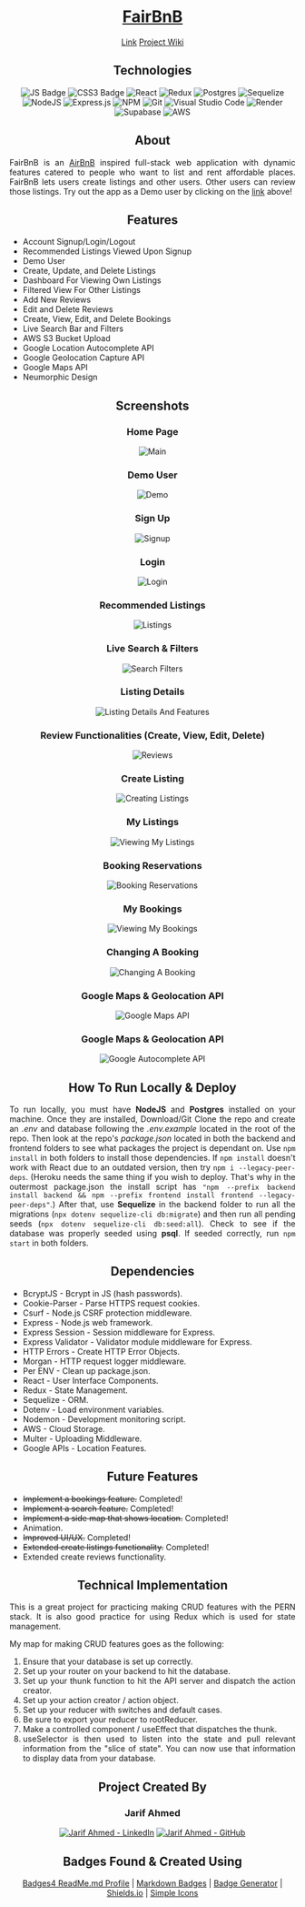 <div align="center">

# [FairBnB](https://fairbnb-app-supabase.onrender.com/)

[Link](https://fairbnb-app-supabase.onrender.com/)
[Project Wiki](https://github.com/nawaljahmed/fairbnb/wiki)

## Technologies

![JS Badge](https://img.shields.io/badge/JavaScript-F7DF1E?style=for-the-badge&logo=javascript&logoColor=black)
![CSS3 Badge](https://img.shields.io/badge/CSS3-1572B6?style=for-the-badge&logo=css3&logoColor=white)
![React](https://img.shields.io/badge/react-%2320232a.svg?style=for-the-badge&logo=react&logoColor=%2361DAFB)
![Redux](https://img.shields.io/badge/redux-%23593d88.svg?style=for-the-badge&logo=redux&logoColor=white)
![Postgres](https://img.shields.io/badge/postgres-%23316192.svg?style=for-the-badge&logo=postgresql&logoColor=white)
![Sequelize](https://img.shields.io/static/v1?label=&message=Sequelize&color=%232F406A&style=for-the-badge&logo=Sequelize&logoColor=%2303AFEF)
![NodeJS](https://img.shields.io/badge/node.js-6DA55F?style=for-the-badge&logo=node.js&logoColor=white)
![Express.js](https://img.shields.io/badge/express.js-%23404d59.svg?style=for-the-badge&logo=express&logoColor=%2361DAFB)
![NPM](https://img.shields.io/badge/npm-CB3837?style=for-the-badge&logo=npm&logoColor=white)
![Git](https://img.shields.io/badge/git-%23F05033.svg?style=for-the-badge&logo=git&logoColor=white)
![Visual Studio Code](https://img.shields.io/badge/Visual%20Studio%20Code-0078d7.svg?style=for-the-badge&logo=visual-studio-code&logoColor=white)
![Render](https://img.shields.io/badge/Render-%46E3B7.svg?style=for-the-badge&logo=render&logoColor=white)
![Supabase](https://img.shields.io/badge/Supabase-3ECF8E?style=for-the-badge&logo=supabase&logoColor=white)
![AWS](https://img.shields.io/badge/Amazon_AWS-FF9900?style=for-the-badge&logo=amazonaws&logoColor=white)

</div>

<div align="center">

## About

<div>

<div align="justify">

FairBnB is an [AirBnB](https://www.airbnb.com/) inspired full-stack web application with dynamic features catered to people who want to list and rent affordable places. FairBnB lets users create listings and other users. Other users can review those listings. Try out the app as a Demo user by clicking on the [link](https://fairbnb-app-supabase.onrender.com/) above!

<div>

<div align="center">

## Features

<div>

<div align="justify">

- Account Signup/Login/Logout
- Recommended Listings Viewed Upon Signup
- Demo User
- Create, Update, and Delete Listings
- Dashboard For Viewing Own Listings
- Filtered View For Other Listings
- Add New Reviews
- Edit and Delete Reviews
- Create, View, Edit, and Delete Bookings
- Live Search Bar and Filters
- AWS S3 Bucket Upload
- Google Location Autocomplete API
- Google Geolocation Capture API
- Google Maps API
- Neumorphic Design

<div>

<div align="center">

## Screenshots

<div>

<div align="center">

### Home Page

![Main](https://user-images.githubusercontent.com/11577850/173890446-aab27bad-5e84-4020-b070-6b5a878c4e90.png)

### Demo User

![Demo](https://user-images.githubusercontent.com/11577850/173890478-f0277186-70a9-4cca-a4c8-d05462dc2958.png)

### Sign Up

![Signup](https://user-images.githubusercontent.com/11577850/173890498-c7d17f66-9b9d-49f9-9ff4-f8a3a61e38b7.png)

### Login

![Login](https://user-images.githubusercontent.com/11577850/173890268-477bd3b0-f1a9-4fb1-b215-3a690dbb8b7e.png)

### Recommended Listings

![Listings](https://user-images.githubusercontent.com/11577850/173890602-054f6a7c-52de-445a-9f8a-046340915597.png)

### Live Search & Filters

![Search   Filters](https://user-images.githubusercontent.com/11577850/173892229-3b31b8b9-ee86-47f1-93a6-fa8e3ba67868.png)

### Listing Details

![Listing Details And Features](https://user-images.githubusercontent.com/11577850/173894185-cbc412ed-5019-4b6a-b5a3-7b70b914f876.gif)

### Review Functionalities (Create, View, Edit, Delete)

![Reviews](https://user-images.githubusercontent.com/11577850/173890981-1b5dbe61-d866-4339-8619-4c3f0a4e9bf8.gif)

### Create Listing

![Creating Listings](https://user-images.githubusercontent.com/11577850/173891206-1d400107-0068-489f-b078-9f8580a8e019.png)

### My Listings

![Viewing My Listings](https://user-images.githubusercontent.com/11577850/173891246-6dca6f42-a53a-4cce-aca8-41f91d556079.png)

### Booking Reservations

![Booking Reservations](https://user-images.githubusercontent.com/11577850/173891547-1a0c5987-29eb-4960-97d6-55a4b7810c2b.png)

### My Bookings

![Viewing My Bookings](https://user-images.githubusercontent.com/11577850/173891791-5ba495b7-45de-4767-8819-b6dfa8dc3aed.png)

### Changing A Booking

![Changing A Booking](https://user-images.githubusercontent.com/11577850/173891607-e111ff72-4e8f-4dbb-ae74-98f5f5bc9710.png)

### Google Maps & Geolocation API

![Google Maps API](https://user-images.githubusercontent.com/11577850/173891701-00f17638-aba8-4865-97db-0a9ea02b1686.png)

### Google Maps & Geolocation API

![Google Autocomplete API](https://user-images.githubusercontent.com/11577850/173892162-63d336b9-5030-4f18-b3c7-eb7ffec85441.png)


<div>

<div align="center">

## How To Run Locally & Deploy

<div>

<div align="justify">

To run locally, you must have **NodeJS** and **Postgres** installed on your machine. Once they are installed, Download/Git Clone the repo and create an *.env* and database following the *.env.example* located in the root of the repo. Then look at the repo's *package.json* located in both the backend and frontend folders to see what packages the project is dependant on. Use `npm install` in both folders to install those dependencies. If `npm install` doesn't work with React due to an outdated version, then try `npm i --legacy-peer-deps`. (Heroku needs the same thing if you wish to deploy. That's why in the outermost package.json the install script has `"npm --prefix backend install backend && npm --prefix frontend install frontend --legacy-peer-deps"`.) After that, use **Sequelize** in the backend folder to run all the migrations (`npx dotenv sequelize-cli db:migrate`) and then run all pending seeds (`npx dotenv sequelize-cli db:seed:all`). Check to see if the database was properly seeded using **psql**. If seeded correctly, run `npm start` in both folders.

<div>

<div align="center">

## Dependencies

<div>

<div align="justify">

- BcryptJS - Bcrypt in JS (hash passwords).
- Cookie-Parser - Parse HTTPS request cookies.
- Csurf - Node.js CSRF protection middleware.
- Express - Node.js web framework.
- Express Session - Session middleware for Express.
- Express Validator - Validator module middleware for Express.
- HTTP Errors - Create HTTP Error Objects.
- Morgan - HTTP request logger middleware.
- Per ENV - Clean up package.json.
- React - User Interface Components.
- Redux - State Management.
- Sequelize - ORM.
- Dotenv - Load environment variables.
- Nodemon - Development monitoring script.
- AWS - Cloud Storage.
- Multer - Uploading Middleware.
- Google APIs - Location Features.

<div>

<div align="center">

## Future Features

<div>

<div align="justify">

- ~~Implement a bookings feature.~~ Completed!
- ~~Implement a search feature.~~ Completed!
- ~~Implement a side map that shows location.~~ Completed!
- Animation.
- ~~Improved UI/UX.~~ Completed!
- ~~Extended create listings functionality.~~ Completed!
- Extended create reviews functionality.

<div>


<div align="center">

## Technical Implementation

<div>

<div align="justify">

This is a great project for practicing making CRUD features with the PERN stack. It is also good practice for using Redux which is used for state management.

My map for making CRUD features goes as the following:
1. Ensure that your database is set up correctly.
2. Set up your router on your backend to hit the database.
3. Set up your thunk function to hit the API server and dispatch the action creator.
4. Set up your action creator / action object.
5. Set up your reducer with switches and default cases.
6. Be sure to export your reducer to rootReducer.
7. Make a controlled component / useEffect that dispatches the thunk.
8. useSelector is then used to listen into the state and pull relevant information from the "slice of state". You can now use that information to display data from your database.

<div>


<div align="center">

## Project Created By
### Jarif Ahmed

[![Jarif Ahmed - LinkedIn](https://img.shields.io/static/v1?label=Jarif+Ahmed&message=LinkedIn&color=%230077B5&style=for-the-badge&logo=LinkedIn&logoColor=white)](https://www.linkedin.com/in/jarifnahmed/) [![Jarif Ahmed - GitHub](https://img.shields.io/static/v1?label=Jarif+Ahmed&message=GitHub&color=%23161B22&style=for-the-badge&logo=GitHub&logoColor=white)](https://github.com/jarifnahmed)

<div>

<div align="center">

## Badges Found & Created Using
[Badges4 ReadMe.md Profile](https://github.com/alexandresanlim/Badges4-README.md-Profile) | [Markdown Badges](https://github.com/Ileriayo/markdown-badges) | [Badge Generator](https://michaelcurrin.github.io/badge-generator/#/generic) | [Shields.io](https://shields.io/) | [Simple Icons](https://simpleicons.org/)

<div>
